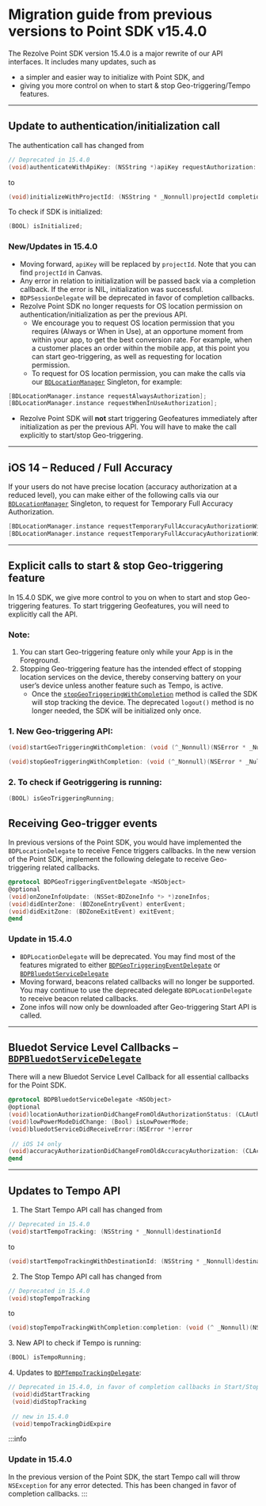 Migration guide from previous versions to Point SDK v15.4.0
=================================================================

The Rezolve Point SDK version 15.4.0 is a major rewrite of our API interfaces. It includes many updates, such as

*   a simpler and easier way to initialize with Point SDK, and
*   giving you more control on when to start & stop Geo-triggering/Tempo features.

* * *

Update to authentication/initialization call
--------------------------------------------

The authentication call has changed from

```objectivec
// Deprecated in 15.4.0
(void)authenticateWithApiKey: (NSString *)apiKey requestAuthorization: (BDAuthorizationLevel) authorizationLevel;
```

to
```objectivec
(void)initializeWithProjectId: (NSString * _Nonnull)projectId completion: (void (^_Nonnull)(NSError * _Nullable error)) completion;
```

To check if SDK is initialized:
```objectivec
(BOOL) isInitialized;
```

### New/Updates in 15.4.0

*   Moving forward, `apiKey` will be replaced by `projectId`. Note that you can find `projectId` in Canvas.
*   Any error in relation to initialization will be passed back via a completion callback. If the error is NIL, initialization was successful.
*   `BDPSessionDelegate` will be deprecated in favor of completion callbacks.
*   Rezolve Point SDK no longer requests for OS location permission on authentication/initialization as per the previous API.
    *   We encourage you to request OS location permission that you requires (Always or When in Use), at an opportune moment from within your app, to get the best conversion rate. For example, when a customer places an order within the mobile app, at this point you can start geo-triggering, as well as requesting for location permission.
    *   To request for OS location permission, you can make the calls via our [`BDLocationManager`](https://ios-docs.bluedot.io/Classes/BDLocationManager.html) Singleton, for example:

```objectivec
[BDLocationManager.instance requestAlwaysAuthorization];
[BDLocationManager.instance requestWhenInUseAuthorization];
```

*   Rezolve Point SDK will **not** start triggering Geofeatures immediately after initialization as per the previous API. You will have to make the call explicitly to start/stop Geo-triggering.

* * *

iOS 14 – Reduced / Full Accuracy
--------------------------------

If your users do not have precise location (accuracy authorization at a reduced level), you can make either of the following calls via our [`BDLocationManager`](https://ios-docs.bluedot.io/Classes/BDLocationManager.html) Singleton, to request for Temporary Full Accuracy Authorization.

```objectivec
[BDLocationManager.instance requestTemporaryFullAccuracyAuthorizationWithPurposeKey: @"YOUR_KEY"];
[BDLocationManager.instance requestTemporaryFullAccuracyAuthorizationWithPurposeKey: @"YOUR_KEY" completion: ^{}];
```

* * *

Explicit calls to start & stop Geo-triggering feature
-----------------------------------------------------

In 15.4.0 SDK, we give more control to you on when to start and stop Geo-triggering features. To start triggering Geofeatures, you will need to explicitly call the API.

### Note:

1.  You can start Geo-triggering feature only while your App is in the Foreground.
2.  Stopping Geo-triggering feature has the intended effect of stopping location services on the device, thereby conserving battery on your user’s device unless another feature such as Tempo, is active.
    *   Once the [`stopGeoTriggeringWithCompletion`](https://ios-docs.bluedot.io/Classes/BDLocationManager.html#/c:objc(cs)BDLocationManager(im)stopGeoTriggeringWithCompletion:) method is called the SDK will stop tracking the device. The deprecated `logout()` method is no longer needed, the SDK will be initialized only once.

### 1. New Geo-triggering API:
```objectivec
(void)startGeoTriggeringWithCompletion: (void (^_Nonnull)(NSError * _Nullable error)) completion;

(void)stopGeoTriggeringWithCompletion: (void (^_Nonnull)(NSError * _Nullable error)) completion;
```

### 2. To check if Geotriggering is running:

```objectivec
(BOOL) isGeoTriggeringRunning;
```

Receiving Geo-trigger events
----------------------------

In previous versions of the Point SDK, you would have implemented the `BDPLocationDelegate` to receive Fence triggers callbacks. In the new version of the Point SDK, implement the following delegate to receive Geo-triggering related callbacks.

```objectivec
@protocol BDPGeoTriggeringEventDelegate <NSObject>
@optional
(void)onZoneInfoUpdate: (NSSet<BDZoneInfo *> *)zoneInfos;
(void)didEnterZone: (BDZoneEntryEvent) enterEvent;
(void)didExitZone: (BDZoneExitEvent) exitEvent;
@end
```

### Update in 15.4.0

*   `BDPLocationDelegate` will be deprecated. You may find most of the features migrated to either [`BDPGeoTriggeringEventDelegate`](https://ios-docs.bluedot.io/Protocols/BDPGeoTriggeringEventDelegate.html) or [`BDPBluedotServiceDelegate`](https://ios-docs.bluedot.io/Protocols/BDPBluedotServiceDelegate.html)
*   Moving forward, beacons related callbacks will no longer be supported. You may continue to use the deprecated delegate `BDPLocationDelegate` to receive beacon related callbacks.
*   Zone infos will now only be downloaded after Geo-triggering Start API is called.

* * *

Bluedot Service Level Callbacks – [`BDPBluedotServiceDelegate`](https://ios-docs.bluedot.io/Protocols/BDPBluedotServiceDelegate.html)
-------------------------------------------------------------------------------------------------------------------------------------

There will a new Bluedot Service Level Callback for all essential callbacks for the Point SDK.

```objectivec
@protocol BDPBluedotServiceDelegate <NSObject>
@optional
(void)locationAuthorizationDidChangeFromOldAuthorizationStatus: (CLAuthorizationStatus) oldAuthorizationStatus toNewAuthorizationStatus: (CLAuthorizationStatus) newAuthorizationStatus;
(void)lowPowerModeDidChange: (Bool) isLowPowerMode;
(void)bluedotServiceDidReceiveError:(NSError *)error
 
 // iOS 14 only
(void)accuracyAuthorizationDidChangeFromOldAccuracyAuthorization: (CLAccuracyAuthorization) oldAccuracyAuthorization toNewAccuracyAuthorization: (CLAccuracyAuthorization) newAccuracyAuthorization API_AVAILABLE(ios(14));
@end
```

* * *

Updates to Tempo API
--------------------

1.  The Start Tempo API call has changed from

```objectivec
// Deprecated in 15.4.0
(void)startTempoTracking: (NSString * _Nonnull)destinationId
```

to

```objectivec
(void)startTempoTrackingWithDestinationId: (NSString * _Nonnull)destinationId completion: (void (^ _Nonnull)(NSError * _Nullable error)) completion;
```

2. The Stop Tempo API call has changed from

```objectivec
// Deprecated in 15.4.0
(void)stopTempoTracking
```

to

```objectivec
(void)stopTempoTrackingWithCompletion:completion: (void (^ _Nonnull)(NSError * _Nullable error)) completion;
```

3\. New API to check if Tempo is running:

```objectivec
(BOOL) isTempoRunning;
```

4\. Updates to [`BDPTempoTrackingDelegate`](https://ios-docs.bluedot.io/Protocols/BDPTempoTrackingDelegate.html):

```objectivec
// Deprecated in 15.4.0, in favor of completion callbacks in Start/Stop Tempo API.
 (void)didStartTracking
 (void)didStopTracking
 
 // new in 15.4.0
 (void)tempoTrackingDidExpire
```

:::info
### Update in 15.4.0

In the previous version of the Point SDK, the start Tempo call will throw `NSException` for any error detected. This has been changed in favor of completion callbacks.
:::